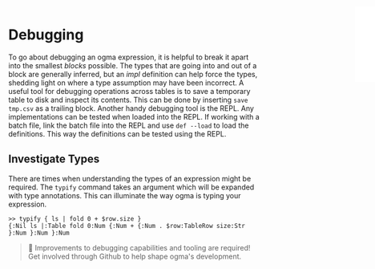 <iframe src="./.ibox.html?raw=true" style="border:none; position:fixed; width:40px; right:0; z-index=999;"></iframe>

# Debugging

To go about debugging an ogma expression, it is helpful to break it apart into the smallest
_blocks_ possible.
The types that are going into and out of a block are generally inferred, but an _impl_ definition
can help force the types, shedding light on where a type assumption may have been incorrect.
A useful tool for debugging operations across tables is to save a temporary table to disk and
inspect its contents. This can be done by inserting `save tmp.csv` as a trailing block.
Another handy debugging tool is the REPL. Any implementations can be tested when loaded into the
REPL. If working with a batch file, link the batch file into the REPL and use `def --load` to load
the definitions. This way the definitions can be tested using the REPL.

## Investigate Types

There are times when understanding the types of an expression might be required.
The `typify` command takes an argument which will be expanded with type annotations.
This can illuminate the way ogma is typing your expression.

```plaintext
>> typify { ls | fold 0 + $row.size }
{:Nil ls |:Table fold 0:Num {:Num + {:Num . $row:TableRow size:Str }:Num }:Num }:Num
```

> 🔬 Improvements to debugging capabilities and tooling are required! Get involved
> through Github to help shape ogma's development.
